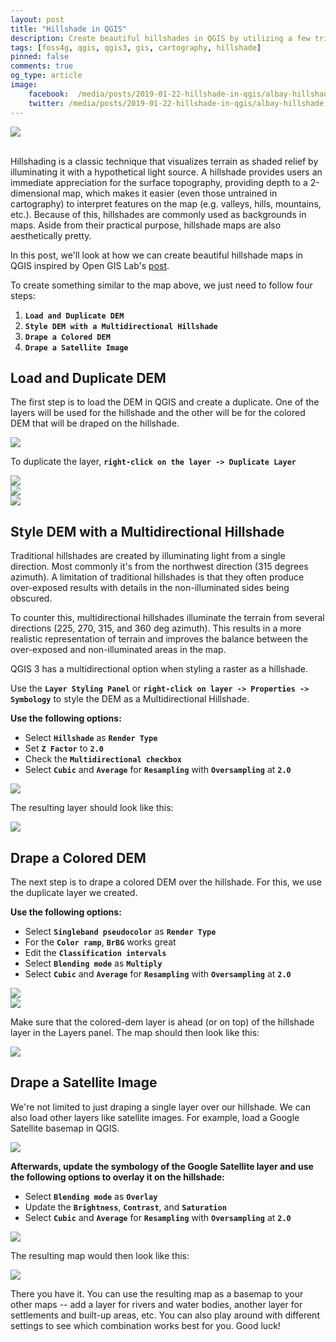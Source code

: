 ```yaml
---
layout: post
title: "Hillshade in QGIS"
description: Create beautiful hillshades in QGIS by utilizing a few tricks. :)
tags: [foss4g, qgis, qgis3, gis, cartography, hillshade]
pinned: false
comments: true
og_type: article
image:
    facebook:  /media/posts/2019-01-22-hillshade-in-qgis/albay-hillshade.png
    twitter: /media/posts/2019-01-22-hillshade-in-qgis/albay-hillshade.png
---
```


<div class="col-lg-12 img-container"><img class="img-responsive post-img img-shadow" src="{{ site.baseurl }}/media/posts/2019-01-22-hillshade-in-qgis/albay-hillshade.png"></div>

<br>

Hillshading is a classic technique that visualizes terrain as shaded relief by illuminating it with a hypothetical light source. A hillshade provides users an immediate appreciation for the surface topography, providing depth to a 2-dimensional map, which makes it easier (even those untrained in cartography) to interpret features on the map (e.g. valleys, hills, mountains, etc.). Because of this, hillshades are commonly used as backgrounds in maps. Aside from their practical purpose, hillshade maps are also aesthetically pretty.

In this post, we'll look at how we can create beautiful hillshade maps in QGIS inspired by Open GIS Lab's [post](https://opengislab.com/blog/2018/3/20/3d-dem-visualization-in-qgis-30).

To create something similar to the map above, we just need to follow four steps:
1. **```Load and Duplicate DEM```**
2. **```Style DEM with a Multidirectional Hillshade```**
3. **```Drape a Colored DEM```**
4. **```Drape a Satellite Image```**

## Load and Duplicate DEM
The first step is to load the DEM in QGIS and create a duplicate. One of the layers will be used for the hillshade and the other will be for the colored DEM that will be draped on the hillshade.

<div class="col-lg-12 img-container"><img class="img-responsive post-img img-shadow" src="{{ site.baseurl }}/media/posts/2019-01-22-hillshade-in-qgis/load-dem.png"></div>

To duplicate the layer, **```right-click on the layer -> Duplicate Layer```**

<div class="col-lg-12 img-container"><img class="img-responsive post-img img-shadow" src="{{ site.baseurl }}/media/posts/2019-01-22-hillshade-in-qgis/duplicate-dem.png"></div>

<div class="col-lg-12 img-container"><img class="img-responsive post-img img-shadow" src="{{ site.baseurl }}/media/posts/2019-01-22-hillshade-in-qgis/duplicate-dem-1.png"></div>

<div class="col-lg-12 img-container"><img class="img-responsive post-img img-shadow" src="{{ site.baseurl }}/media/posts/2019-01-22-hillshade-in-qgis/duplicate-dem-2.png"></div>

## Style DEM with a Multidirectional Hillshade
Traditional hillshades are created by illuminating light from a single direction. Most commonly it's from the northwest direction (315 degrees azimuth). A limitation of traditional hillshades is that they often produce over-exposed results with details in the non-illuminated sides being obscured.

To counter this, multidirectional hillshades illuminate the terrain from several directions (225, 270, 315, and 360 deg azimuth). This results in a more realistic representation of terrain and improves the balance between the over-exposed and non-illuminated areas in the map.

QGIS 3 has a multidirectional option when styling a raster as a hillshade.

Use the **```Layer Styling Panel```** or **```right-click on layer -> Properties -> Symbology```** to style the DEM as a Multidirectional Hillshade.

**Use the following options:**
* Select **```Hillshade```** as **```Render Type```**
* Set **```Z Factor```** to **```2.0```**
* Check the **```Multidirectional checkbox```**
* Select **```Cubic```** and **```Average```** for **```Resampling```** with **```Oversampling```** at **```2.0```**

<div class="col-lg-12 img-container"><img class="img-responsive post-img img-shadow" src="{{ site.baseurl }}/media/posts/2019-01-22-hillshade-in-qgis/hillshade-style.png"></div>

The resulting layer should look like this:
<div class="col-lg-12 img-container"><img class="img-responsive post-img img-shadow" src="{{ site.baseurl }}/media/posts/2019-01-22-hillshade-in-qgis/hillshade-dem.png"></div>

## Drape a Colored DEM
The next step is to drape a colored DEM over the hillshade. For this, we use the duplicate layer we created.

**Use the following options:**
* Select **```Singleband pseudocolor```** as **```Render Type```**
* For the **```Color ramp```**, **```BrBG```** works great
* Edit the **```Classification intervals```**
* Select **```Blending mode```** as **```Multiply```**
* Select **```Cubic```** and **```Average```** for **```Resampling```** with **```Oversampling```** at **```2.0```**

<div class="col-lg-12 img-container"><img class="img-responsive post-img img-shadow" src="{{ site.baseurl }}/media/posts/2019-01-22-hillshade-in-qgis/colored-dem-style-1.png"></div>

<div class="col-lg-12 img-container"><img class="img-responsive post-img img-shadow" src="{{ site.baseurl }}/media/posts/2019-01-22-hillshade-in-qgis/colored-dem-style-2.png"></div>

Make sure that the colored-dem layer is ahead (or on top) of the hillshade layer in the Layers panel. The map should then look like this:
<div class="col-lg-12 img-container"><img class="img-responsive post-img img-shadow" src="{{ site.baseurl }}/media/posts/2019-01-22-hillshade-in-qgis/colored-dem.png"></div>

## Drape a Satellite Image
We're not limited to just draping a single layer over our hillshade. We can also load other layers like satellite images. For example, load a Google Satellite basemap in QGIS.

<div class="col-lg-12 img-container"><img class="img-responsive post-img img-shadow" src="{{ site.baseurl }}/media/posts/2019-01-22-hillshade-in-qgis/sat-1.png"></div>

**Afterwards, update the symbology of the Google Satellite layer and use the following options to overlay it on the hillshade:**
* Select **```Blending mode```** as **```Overlay```**
* Update the **```Brightness```**, **```Contrast```**, and **```Saturation```**
* Select **```Cubic```** and **```Average```** for **```Resampling```** with **```Oversampling```** at **```2.0```**

<div class="col-lg-12 img-container"><img class="img-responsive post-img img-shadow" src="{{ site.baseurl }}/media/posts/2019-01-22-hillshade-in-qgis/sat-style.png"></div>

The resulting map would then look like this:
<div class="col-lg-12 img-container"><img class="img-responsive post-img img-shadow" src="{{ site.baseurl }}/media/posts/2019-01-22-hillshade-in-qgis/fin.png"></div>

There you have it. You can use the resulting map as a basemap to your other maps -- add a layer for rivers and water bodies, another layer for settlements and built-up areas, etc. You can also play around with different settings to see which combination works best for you. Good luck!
